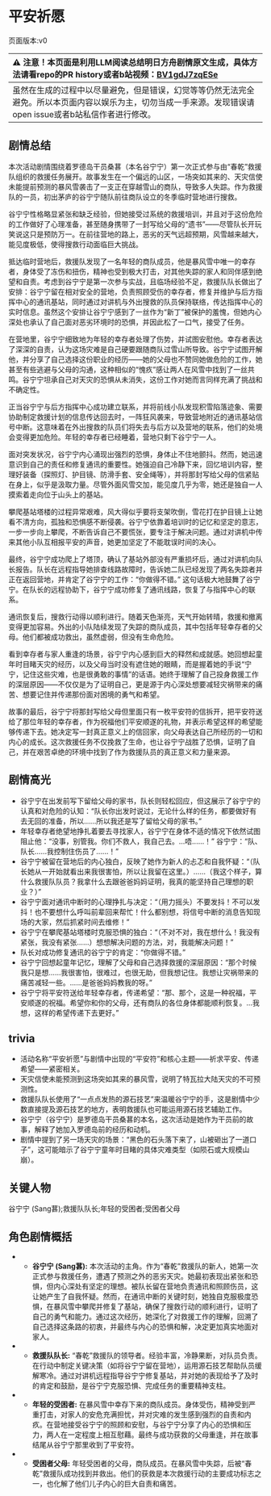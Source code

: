 # 平安祈愿
页面版本:v0
 

| :warning: 注意！本页面是利用LLM阅读总结明日方舟剧情原文生成，具体方法请看repo的PR history或者b站视频：[BV1gdJ7zqESe](https://www.bilibili.com/video/BV1gdJ7zqESe/)         |
|:----------------------------|
| 虽然在生成的过程中以尽量避免，但是错误，幻觉等等仍然无法完全避免。所以本页面内容以娱乐为主，切勿当成一手来源。发现错误请open issue或者b站私信作者进行修改。|



## 剧情总结
本次活动剧情围绕着罗德岛干员桑葚（本名谷宁宁）第一次正式参与由“春乾”救援队组织的救援任务展开。故事发生在一个偏远的山区，一场突如其来的、天灾信使未能提前预测的暴风雪袭击了一支正在穿越雪山的商队，导致多人失踪。作为救援队的一员，初出茅庐的谷宁宁随队前往商队设立的冬季临时营地进行搜救。

谷宁宁性格略显紧张和缺乏经验，但她接受过系统的救援培训，并且对于这份危险的工作做好了心理准备，甚至随身携带了一封写给父母的“遗书”——尽管队长开玩笑说这只是预防万一。在前往营地的路上，恶劣的天气远超预期，风雪越来越大，能见度极低，使得搜救行动面临巨大挑战。

抵达临时营地后，救援队发现了一名年轻的商队成员，他是暴风雪中唯一的幸存者，身体受了冻伤和扭伤，精神也受到极大打击，对其他失踪的家人和同伴感到绝望和自责。考虑到谷宁宁是第一次参与实战，且临场经验不足，救援队队长做出了安排：谷宁宁留在相对安全的营地，负责照顾受伤的幸存者，修复并维护与后方指挥中心的通讯基站，同时通过对讲机与外出搜救的队员保持联络，传达指挥中心的实时信息。虽然这个安排让谷宁宁感到了一丝作为“新丁”被保护的羞愧，但她内心深处也承认了自己面对恶劣环境时的恐惧，并因此松了一口气，接受了任务。

在营地里，谷宁宁细致地为年轻的幸存者处理了伤势，并试图安慰他。幸存者表达了深深的自责，认为这场灾难是自己硬要跟随商队过雪山所导致。谷宁宁试图开解他，并分享了自己选择这份职业的经历——她的父母也不赞同她做危险的工作，她甚至有些逃避与父母的沟通，这种相似的“愧疚”感让两人在风雪中找到了一丝共鸣。谷宁宁坦承自己对天灾的恐惧从未消失，这份工作对她而言同样充满了挑战和不确定性。

正当谷宁宁与后方指挥中心成功建立联系，并将前线小队发现积雪陷落迹象、需要协助制定救援计划的信息传达回去时，一阵狂风袭来，导致营地附近的通讯基站信号中断。这意味着在外出搜救的队员们将失去与后方以及营地的联系，他们的处境会变得更加危险。年轻的幸存者已经睡着，营地只剩下谷宁宁一人。

面对突发状况，谷宁宁内心涌现出强烈的恐惧，身体止不住地颤抖。然而，她迅速意识到自己的责任和修复通讯的重要性。她强迫自己冷静下来，回忆培训内容，整理好装备（探照灯、护目镜、防滑手套、安全绳等），并将那封写给父母的信紧贴在身上，似乎是汲取力量。尽管外面风雪交加，能见度几乎为零，她还是独自一人摸索着走向位于山头上的基站。

攀爬基站塔楼的过程异常艰难，风大得似乎要将支架吹倒，雪花打在护目镜上让她看不清方向，孤独和恐惧感不断侵袭。谷宁宁依靠着培训时的记忆和坚定的意志，一步一步向上攀爬，不断告诉自己不要慌张，要专注于解决问题。通过对讲机中传来其他小队互相报平安的声音，她更加坚定了不能耽误时间的决心。

最终，谷宁宁成功爬上了塔顶，确认了基站外部没有严重损坏后，通过对讲机向队长报告。队长在远程指导她排查线路故障时，告诉她二队已经发现了两名失踪者并正在返回营地，并肯定了谷宁宁的工作：“你做得不错。” 这句话极大地鼓舞了谷宁宁。在队长的远程协助下，谷宁宁成功修复了通讯线路，恢复了与指挥中心的联系。

通讯恢复后，搜救行动得以顺利进行。随着天色渐亮，天气开始转晴，救援和撤离变得更加容易。外出的小队陆续发现了失踪的商队成员，其中包括年轻幸存者的父母。他们都被成功救出，虽然虚弱，但没有生命危险。

看到幸存者与家人重逢的场景，谷宁宁内心感到巨大的释然和成就感。她回想起童年时目睹天灾的经历，以及父母当时没有遮住她的眼睛，而是握着她的手说“宁宁，记住这些灾难，也是很勇敢的事情”的话语。她终于理解了自己投身救援工作的深层原因——不仅仅是为了证明自己，更是源于内心深处想要减轻灾祸带来的痛苦、想要记住并传递那份面对困境的勇气和希望。

故事的最后，谷宁宁将那封写给父母但里面只有一枚平安符的信拆开，把平安符送给了那位年轻的幸存者，作为祝福他们平安顺遂的礼物，并表示希望这样的希望能够传递下去。她决定写一封真正意义上的信回家，向父母表达自己所经历的一切和内心的成长。这次救援任务不仅挽救了生命，也让谷宁宁战胜了恐惧，证明了自己，并在艰苦卓绝的环境中找到了作为救援队员的真正意义和力量来源。
## 剧情高光
*   谷宁宁在出发前写下留给父母的家书，队长则轻松回应，但这展示了谷宁宁的认真和对危险的认知：“队长你出发时说过，无论什么样的任务，都要做好有去无回的准备，所以......所以我还是写了留给父母的家书。”
*   年轻幸存者绝望地挣扎着要去寻找家人，谷宁宁在身体不适的情况下依然试图阻止他：“没事，别管我。你们不救人，我自己去。...唔......！” 谷宁宁：“队、队长......我控制住伤员了......！”
*   谷宁宁被留在营地后的内心独白，反映了她作为新人的忐忑和自我怀疑：“（队长她从一开始就看出来我很害怕，所以让我留在这里。）......（我这个样子，算什么救援队队员？我拿什么去跟爸爸妈妈证明，我真的能坚持自己理想的职业？）”
*   谷宁宁面对通讯中断时的心理挣扎与决定：“（用力摇头）不要发抖！不可以发抖！也不要想什么呼叫前辈回来帮忙！什么都别想，将信号中断的消息告知现场的大家，然后抓紧时间去维修！”
*   谷宁宁在攀爬基站塔楼时克服恐惧的独白：“（不对不对，我在想什么！我没有紧张，我没有紧张......）想想解决问题的方法，对，我能解决问题！”
*   队长对成功修复通讯的谷宁宁的肯定：“你做得不错。”
*   谷宁宁回想起童年记忆，理解了父母和自己选择救援的深层原因：“那个时候我只是想......我很害怕，很难过，也很无助，但我想记住。我想让灾祸带来的痛苦减轻一些。......是爸爸妈妈教我的呀。”
*   谷宁宁将平安符送给年轻幸存者，传递希望：“那、那个，这是一种祝福，平安顺遂的祝福。希望你和你的父母，还有商队的各位身体都能顺利恢复。...我想，这样的希望传递下去更好。”
## trivia
*   活动名称“平安祈愿”与剧情中出现的“平安符”和核心主题——祈求平安、传递希望——紧密相关。
*   天灾信使未能预测到这场突如其来的暴风雪，说明了特瓦拉大陆天灾的不可预测性。
*   救援队队长使用了“一点点发热的源石技艺”来温暖谷宁宁的手，这是剧情中少数直接提及源石技艺的地方，表明救援队也可能运用源石技艺辅助工作。
*   谷宁宁（谷宁宁）是罗德岛干员桑葚的本名，这次活动是她作为干员前的故事，解释了她加入罗德岛前的经历和动机。
*   剧情中提到了另一场天灾的场景：“黑色的石头落下来了，山被砸出了一道口子”，这可能暗示了谷宁宁童年时目睹的具体灾难类型（如陨石或大规模山崩）。
## 关键人物
谷宁宁 (Sang葚);救援队队长;年轻的受困者;受困者父母
## 角色剧情概括
-   *   **谷宁宁 (Sang葚):** 本次活动的主角。作为“春乾”救援队的新人，她第一次正式参与救援任务，遭遇了预测之外的恶劣天灾。她最初表现出紧张和恐惧，但内心深处有坚定的理想。被队长留在营地负责通讯和照顾伤员，这让她产生了自我怀疑。然而，在通讯中断的关键时刻，她独自克服极度恐惧，在暴风雪中攀爬并修复了基站，确保了搜救行动的顺利进行，证明了自己的勇气和能力。通过这次经历，她深化了对救援工作的理解，回溯了自己选择这条路的初衷，并最终与内心的恐惧和解，决定更加真实地面对家人。
-   *   **救援队队长:** “春乾”救援队的领导者。经验丰富，冷静果断，对队员负责。在行动中制定关键决策（如将谷宁宁留在营地），运用源石技艺帮助队员缓解寒冷。通过对讲机远程指导谷宁宁修复基站，并对她的表现给予了及时的肯定和鼓励，是谷宁宁克服恐惧、完成任务的重要精神支柱。
-   *   **年轻的受困者:** 在暴风雪中幸存下来的商队成员。身体受伤，精神受到严重打击，对家人的安危充满担忧，并对灾难的发生感到强烈的自责和内疚。在营地接受谷宁宁的照顾和安慰，与谷宁宁分享了内心的恐惧和压力，两人在一定程度上相互慰藉。最终与成功获救的父母重逢，并在故事结尾从谷宁宁那里收到了平安符。
-   *   **受困者父母:** 年轻受困者的父母，商队成员。在暴风雪中失踪，后被“春乾”救援队成功找到并救出。他们的获救是本次救援行动的主要成功标志之一，也化解了他们儿子内心的巨大自责和痛苦。